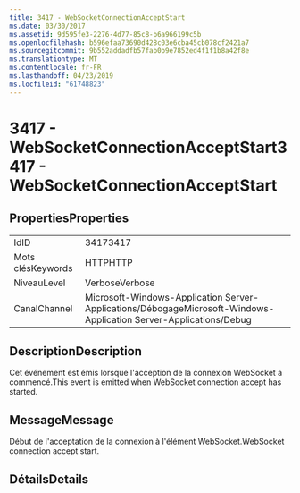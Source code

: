 ```yaml
---
title: 3417 - WebSocketConnectionAcceptStart
ms.date: 03/30/2017
ms.assetid: 9d595fe3-2276-4d77-85c8-b6a966199c5b
ms.openlocfilehash: b596efaa73690d428c03e6cba45cb078cf2421a7
ms.sourcegitcommit: 9b552addadfb57fab0b9e7852ed4f1f1b8a42f8e
ms.translationtype: MT
ms.contentlocale: fr-FR
ms.lasthandoff: 04/23/2019
ms.locfileid: "61748823"
---
```

# <a name="3417---websocketconnectionacceptstart"></a><span data-ttu-id="f257e-102">3417 - WebSocketConnectionAcceptStart</span><span class="sxs-lookup"><span data-stu-id="f257e-102">3417 - WebSocketConnectionAcceptStart</span></span>
## <a name="properties"></a><span data-ttu-id="f257e-103">Properties</span><span class="sxs-lookup"><span data-stu-id="f257e-103">Properties</span></span>  
  
|||  
|-|-|  
|<span data-ttu-id="f257e-104">Id</span><span class="sxs-lookup"><span data-stu-id="f257e-104">ID</span></span>|<span data-ttu-id="f257e-105">3417</span><span class="sxs-lookup"><span data-stu-id="f257e-105">3417</span></span>|  
|<span data-ttu-id="f257e-106">Mots clés</span><span class="sxs-lookup"><span data-stu-id="f257e-106">Keywords</span></span>|<span data-ttu-id="f257e-107">HTTP</span><span class="sxs-lookup"><span data-stu-id="f257e-107">HTTP</span></span>|  
|<span data-ttu-id="f257e-108">Niveau</span><span class="sxs-lookup"><span data-stu-id="f257e-108">Level</span></span>|<span data-ttu-id="f257e-109">Verbose</span><span class="sxs-lookup"><span data-stu-id="f257e-109">Verbose</span></span>|  
|<span data-ttu-id="f257e-110">Canal</span><span class="sxs-lookup"><span data-stu-id="f257e-110">Channel</span></span>|<span data-ttu-id="f257e-111">Microsoft-Windows-Application Server-Applications/Débogage</span><span class="sxs-lookup"><span data-stu-id="f257e-111">Microsoft-Windows-Application Server-Applications/Debug</span></span>|  
  
## <a name="description"></a><span data-ttu-id="f257e-112">Description</span><span class="sxs-lookup"><span data-stu-id="f257e-112">Description</span></span>  
 <span data-ttu-id="f257e-113">Cet événement est émis lorsque l'acception de la connexion WebSocket a commencé.</span><span class="sxs-lookup"><span data-stu-id="f257e-113">This event is emitted when WebSocket connection accept has started.</span></span>  
  
## <a name="message"></a><span data-ttu-id="f257e-114">Message</span><span class="sxs-lookup"><span data-stu-id="f257e-114">Message</span></span>  
 <span data-ttu-id="f257e-115">Début de l'acceptation de la connexion à l'élément WebSocket.</span><span class="sxs-lookup"><span data-stu-id="f257e-115">WebSocket connection accept start.</span></span>  
  
## <a name="details"></a><span data-ttu-id="f257e-116">Détails</span><span class="sxs-lookup"><span data-stu-id="f257e-116">Details</span></span>

